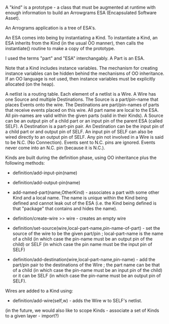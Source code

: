 A "kind" is a prototype - a class that must be augmented at runtime with enough information to build an Arrowgrams ESA (Encapsulated Software Asset).

An Arrograms application is a tree of ESA's.

An ESA comes into being by instantiating a Kind.  To instantiate a Kind, an ESA inherits from the Kind (in the usual OO manner), then calls the instantiate() routine to make a copy of the prototype.

I used the terms "part" and "ESA" interchangably.  A Part is an ESA.

Note that a Kind includes instance variables.  The mechanism for creating instance variables can be hidden behind the mechanisms of OO inheritance.  If an OO language is not used, then instance variables must be explicitly allocated (on the heap).

A netlist is a routing table.  Each element of a netlist is a Wire.  A Wire has one Source and multiple Destinations.  The Source is a part/pin-name that places Events onto the wire.  The Destinations are part/pin-names of parts that receive events placed on this wire.  All part name are local to the ESA.  All pin-names are valid within the given parts (valid in their Kinds).  A Source can be an output pin of a child part or an input pin of the parent ESA (called SELF).  A Destination is a part-pin pair.  An Destination can be the input pin of a child part or and output pin of SELF.  An input pin of SELF can also be wired directly to an output pin of SELF.  Any pin not involved in a Wire is said to be N.C. (No Connection).  Events sent to N.C. pins are ignored.  Events never come into an N.C. pin (because it is N.C.).


Kinds are built during the definition phase, using OO inheritance plus the following methods:

- definition/add-input-pin(name)
- definition/add-output-pin(name)

- add-named-part(name,OtherKind) - associates a part with some other Kind and a local name.  The name is unique within the Kind being defined and cannot leak out of the ESA (i.e. the Kind being defined is that "package" that contains and hides the name).

- definition/create-wire >> wire  - creates an empty wire

- definition/set-source(wire,local-part-name,pin-name-of-part) - set the source of the wire to be the given part/pin ; local-part-name is the name of a child (in which case the pin-name must be an output pin of the child) or SELF (in which case the pin name must be the input pin of SELF)

- definition/add-destination(wire,local-part-name,pin-name) - add the part/pin pair to the destinations of the Wire ; the part name can be that of a child (in which case the pin-name must be an input pin of the child) or it can be SELF (in which case the pin-name must be an output pin of SELF).

Wires are added to a Kind using:

- definition/add-wire(self,w) - adds the Wire w to SELF's netlist.


(in the future, we would also like to scope Kinds - associate a set of Kinds to a given layer - import?)